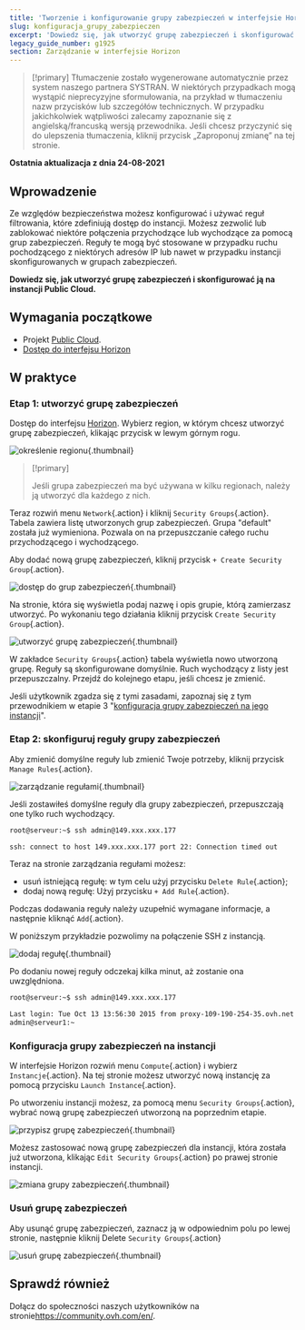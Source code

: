 ```yaml
---
title: 'Tworzenie i konfigurowanie grupy zabezpieczeń w interfejsie Horizon'
slug: konfiguracja_grupy_zabezpieczen
excerpt: 'Dowiedz się, jak utworzyć grupę zabezpieczeń i skonfigurować ją na instancji Public Cloud'
legacy_guide_number: g1925
section: Zarządzanie w interfejsie Horizon
---
```


> [!primary]
> Tłumaczenie zostało wygenerowane automatycznie przez system naszego partnera SYSTRAN. W niektórych przypadkach mogą wystąpić nieprecyzyjne sformułowania, na przykład w tłumaczeniu nazw przycisków lub szczegółów technicznych. W przypadku jakichkolwiek wątpliwości zalecamy zapoznanie się z angielską/francuską wersją przewodnika. Jeśli chcesz przyczynić się do ulepszenia tłumaczenia, kliknij przycisk „Zaproponuj zmianę” na tej stronie.
>

**Ostatnia aktualizacja z dnia 24-08-2021**

## Wprowadzenie

Ze względów bezpieczeństwa możesz konfigurować i używać reguł filtrowania, które zdefiniują dostęp do instancji. Możesz zezwolić lub zablokować niektóre połączenia przychodzące lub wychodzące za pomocą grup zabezpieczeń. Reguły te mogą być stosowane w przypadku ruchu pochodzącego z niektórych adresów IP lub nawet w przypadku instancji skonfigurowanych w grupach zabezpieczeń.

**Dowiedz się, jak utworzyć grupę zabezpieczeń i skonfigurować ją na instancji Public Cloud.**

## Wymagania początkowe

- Projekt [Public Cloud](https://www.ovhcloud.com/pl/public-cloud/).
- [Dostęp do interfejsu Horizon](https://docs.ovh.com/pl/public-cloud/tworzenie-i-usuwanie-uzytkownika-openstack/)

## W praktyce

### Etap 1: utworzyć grupę zabezpieczeń

Dostęp do interfejsu [Horizon](https://docs.ovh.com/pl/public-cloud/tworzenie-i-usuwanie-uzytkownika-openstack/). Wybierz region, w którym chcesz utworzyć grupę zabezpieczeń, klikając przycisk w lewym górnym rogu.

![określenie regionu](images/security-group0.png){.thumbnail}

> [!primary]
>
> Jeśli grupa zabezpieczeń ma być używana w kilku regionach, należy ją utworzyć dla każdego z nich.
>

Teraz rozwiń menu `Network`{.action} i kliknij `Security Groups`{.action}. Tabela zawiera listę utworzonych grup zabezpieczeń. Grupa "default" została już wymieniona. Pozwala on na przepuszczanie całego ruchu przychodzącego i wychodzącego.

Aby dodać nową grupę zabezpieczeń, kliknij przycisk `+ Create Security Group`{.action}.

![dostęp do grup zabezpieczeń](images/security-group1.png){.thumbnail}

Na stronie, która się wyświetla podaj nazwę i opis grupie, którą zamierzasz utworzyć. Po wykonaniu tego działania kliknij przycisk `Create Security Group`{.action}.

![utworzyć grupę zabezpieczeń](images/security-group2.png){.thumbnail}

W zakładce `Security Groups`{.action} tabela wyświetla nowo utworzoną grupę. Reguły są skonfigurowane domyślnie. Ruch wychodzący z listy jest przepuszczalny. Przejdź do kolejnego etapu, jeśli chcesz je zmienić.

Jeśli użytkownik zgadza się z tymi zasadami, zapoznaj się z tym przewodnikiem w etapie 3 "[konfiguracja grupy zabezpieczeń na jego instancji](#instance-security-group)".

### Etap 2: skonfiguruj reguły grupy zabezpieczeń

Aby zmienić domyślne reguły lub zmienić Twoje potrzeby, kliknij przycisk `Manage Rules`{.action}.

![zarządzanie regułami](images/security-group3.png){.thumbnail}

Jeśli zostawiłeś domyślne reguły dla grupy zabezpieczeń, przepuszczają one tylko ruch wychodzący.

```bash
root@serveur:~$ ssh admin@149.xxx.xxx.177

ssh: connect to host 149.xxx.xxx.177 port 22: Connection timed out
```

Teraz na stronie zarządzania regułami możesz:

- usuń istniejącą regułę: w tym celu użyj przycisku `Delete Rule`{.action};
- dodaj nową regułę: Użyj przycisku `+ Add Rule`{.action}.

Podczas dodawania reguły należy uzupełnić wymagane informacje, a następnie kliknąć `Add`{.action}.

W poniższym przykładzie pozwolimy na połączenie SSH z instancją.

![dodaj regułę](images/security-group4.png){.thumbnail}

Po dodaniu nowej reguły odczekaj kilka minut, aż zostanie ona uwzględniona.

```bash
root@serveur:~$ ssh admin@149.xxx.xxx.177

Last login: Tue Oct 13 13:56:30 2015 from proxy-109-190-254-35.ovh.net
admin@serveur1:~
```

### Konfiguracja grupy zabezpieczeń na instancji <a name="instance-security-group"></a>

W interfejsie Horizon rozwiń menu `Compute`{.action} i wybierz `Instancje`{.action}. Na tej stronie możesz utworzyć nową instancję za pomocą przycisku `Launch Instance`{.action}.

Po utworzeniu instancji możesz, za pomocą menu `Security Groups`{.action}, wybrać nową grupę zabezpieczeń utworzoną na poprzednim etapie.

![przypisz grupę zabezpieczeń](images/security-group5.png){.thumbnail}

Możesz zastosować nową grupę zabezpieczeń dla instancji, która została już utworzona, klikając `Edit Security Groups`{.action} po prawej stronie instancji.

![zmiana grupy zabezpieczeń](images/security-group6.png){.thumbnail}

### Usuń grupę zabezpieczeń

Aby usunąć grupę zabezpieczeń, zaznacz ją w odpowiednim polu po lewej stronie, następnie kliknij Delete `Security Groups`{.action}

![usuń grupę zabezpieczeń](images/security-group7.png){.thumbnail}

## Sprawdź również

Dołącz do społeczności naszych użytkowników na stronie<https://community.ovh.com/en/>.
